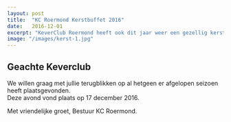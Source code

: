 ```yaml
---
layout: post
title:  "KC Roermond Kerstbuffet 2016"
date:   2016-12-01
excerpt: "KeverClub Roermond heeft ook dit jaar weer een gezellig kerstbuffet geregeld om het jaar 2016 goed af te sluiten."
image: "/images/kerst-1.jpg"
---
```


## Geachte Keverclub
We willen graag met jullie terugblikken op al hetgeen er afgelopen seizoen heeft plaatsgevonden.  
Deze avond vond plaats op 17 december 2016.  

Met vriendelijke groet, Bestuur KC Roermond. 
